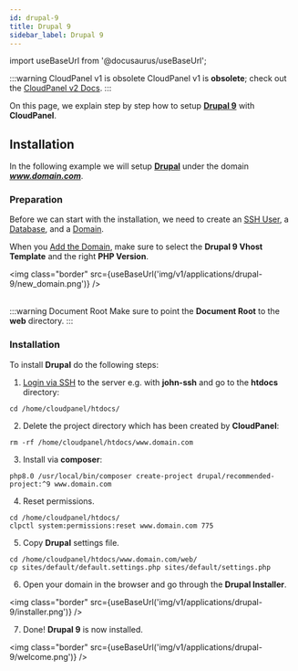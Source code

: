 ```yaml
---
id: drupal-9
title: Drupal 9
sidebar_label: Drupal 9
---
```


import useBaseUrl from '@docusaurus/useBaseUrl';

:::warning CloudPanel v1 is obsolete
CloudPanel v1 is **obsolete**; check out the [CloudPanel v2 Docs](https://www.cloudpanel.io/docs/v2/introduction/).
:::

On this page, we explain step by step how to setup **[Drupal 9](https://www.drupal.org/)** with **CloudPanel**.

## Installation

In the following example we will setup **[Drupal](https://www.drupal.org/)** under the domain ***www.domain.com***.

### Preparation

Before we can start with the installation, we need to create an [SSH User](../frontend-area/users#adding-a-user), a [Database](../frontend-area/databases#adding-a-database), and a [Domain](../frontend-area/domains#adding-a-domain).

When you [Add the Domain](../frontend-area/domains#adding-a-domain), make sure to select the **Drupal 9 Vhost Template** and the right **PHP Version**.

<img class="border" src={useBaseUrl('img/v1/applications/drupal-9/new_domain.png')} /> <br /><br />

:::warning Document Root
Make sure to point the **Document Root** to the **web** directory.
:::

### Installation

To install **Drupal** do the following steps:

1. [Login via SSH](../frontend-area/users#ssh-login) to the server e.g. with **john-ssh** and go to the **htdocs** directory:

```
cd /home/cloudpanel/htdocs/
```

2. Delete the project directory which has been created by **CloudPanel**:

```
rm -rf /home/cloudpanel/htdocs/www.domain.com
```

3. Install via **composer**:

```
php8.0 /usr/local/bin/composer create-project drupal/recommended-project:^9 www.domain.com
```

4. Reset permissions.

```
cd /home/cloudpanel/htdocs/
clpctl system:permissions:reset www.domain.com 775
```

5. Copy **Drupal** settings file.

```
cd /home/cloudpanel/htdocs/www.domain.com/web/
cp sites/default/default.settings.php sites/default/settings.php
```

6. Open your domain in the browser and go through the **Drupal Installer**.

<img class="border" src={useBaseUrl('img/v1/applications/drupal-9/installer.png')} /> 

7. Done! **Drupal 9** is now installed.

<img class="border" src={useBaseUrl('img/v1/applications/drupal-9/welcome.png')} /> 